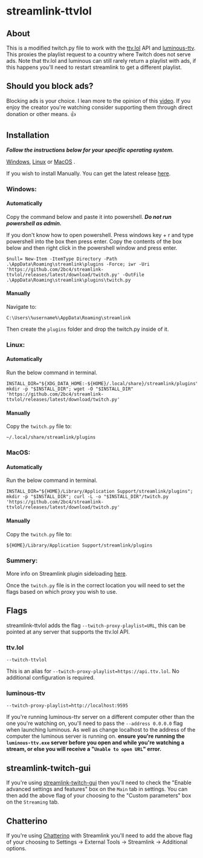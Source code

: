 # streamlink-ttvlol
## About
This is a modified twitch.py file to work with the [ttv.lol](https://github.com/TTV-LOL/extensions) API and [luminous-ttv](https://github.com/AlyoshaVasilieva/luminous-ttv). This proxies the playlist request to a country where Twitch does not serve ads. Note that ttv.lol and luminous can still rarely return a playlist with ads, if this happens you'll need to restart streamlink to get a different playlist.

## Should you block ads?
Blocking ads is your choice. I lean more to the opinion of this [video](https://youtu.be/oV3s_sESnmE). If you enjoy the creator you're watching consider supporting them through direct donation or other means. 👍

## Installation

***Follow the instructions below for your specific operating system.***

[Windows](#windows), [Linux](#linux) or [MacOS](#macos) .

If you wish to install Manually. You can get the latest release [here](https://github.com/2bc4/streamlink-ttvlol/releases/latest/download/twitch.py).

### Windows:
#### Automatically
Copy the command below and paste it into powershell. ***Do not run powershell as admin.*** 

If you don't know how to open powershell. Press windows key + r and type powershell into the box then press enter. Copy the contents of the box below and then right click in the powershell window and press enter.
```
$null= New-Item -ItemType Directory -Path .\AppData\Roaming\streamlink\plugins -Force; iwr -Uri 'https://github.com/2bc4/streamlink-ttvlol/releases/latest/download/twitch.py' -OutFile .\AppData\Roaming\streamlink\plugins\twitch.py
```
#### Manually
Navigate to:
```
C:\Users\%username%\AppData\Roaming\streamlink
```
Then create the `plugins` folder and drop the twitch.py inside of it.
### Linux:
#### Automatically
Run the below command in terminal. 
```
INSTALL_DIR="${XDG_DATA_HOME:-${HOME}/.local/share}/streamlink/plugins" mkdir -p "$INSTALL_DIR"; wget -O "$INSTALL_DIR" 'https://github.com/2bc4/streamlink-ttvlol/releases/latest/download/twitch.py'
```
#### Manually
Copy the `twitch.py` file to:
```
~/.local/share/streamlink/plugins
```
### MacOS:
#### Automatically
Run the below command in terminal.
```
INSTALL_DIR="${HOME}/Library/Application Support/streamlink/plugins"; mkdir -p "$INSTALL_DIR"; curl -L -o "$INSTALL_DIR"/twitch.py 'https://github.com/2bc4/streamlink-ttvlol/releases/latest/download/twitch.py'
```
#### Manually
Copy the `twitch.py` file to:
```
${HOME}/Library/Application Support/streamlink/plugins
```
### Summery:
More info on Streamlink plugin sideloading [here](https://streamlink.github.io/latest/cli/plugin-sideloading.html).

Once the `twitch.py` file is in the correct location you will need to set the flags based on which proxy you wish to use.

## Flags
streamlink-ttvlol adds the flag `--twitch-proxy-playlist=URL`, this can be pointed at any server that supports the ttv.lol API.
### ttv.lol
```
--twitch-ttvlol
```
This is an alias for `--twitch-proxy-playlist=https://api.ttv.lol`. No additional configuration is required.
### luminous-ttv
```
--twitch-proxy-playlist=http://localhost:9595
```
If you're running luminous-ttv server on a different computer other than the one you're watching on, you'll need to pass the ```--address 0.0.0.0``` flag when launching luminous. As well as change localhost to the address of the computer the luminous server is running on. **ensure you're running the ```luminous-ttv.exe``` server before you open and while you're watching a stream, or else you will receive a "```Unable to open URL```" error.**

## streamlink-twitch-gui
If you're using [streamlink-twitch-gui](https://github.com/streamlink/streamlink-twitch-gui) then you'll need to check the "Enable advanced settings and features" box on the `Main` tab in settings. You can then add the above flag of your choosing to the "Custom parameters" box on the `Streaming` tab.

## Chatterino
If you're using [Chatterino](https://github.com/Chatterino/chatterino2) with Streamlink you'll need to add the above flag of your choosing to Settings -> External Tools -> Streamlink -> Additional options.
